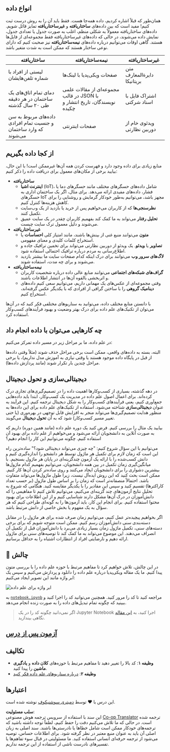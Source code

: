 <!--
CO_OP_TRANSLATOR_METADATA:
{
  "original_hash": "2583a9894af7123b2fcae3376b14c035",
  "translation_date": "2025-08-23T23:56:00+00:00",
  "source_file": "1-Introduction/01-defining-data-science/README.md",
  "language_code": "fa"
}
-->
## انواع داده

همان‌طور که قبلاً اشاره کردیم، داده همه‌جا هست. فقط باید آن را به روش درست ثبت کنیم! مفید است که بین داده‌های **ساختاریافته** و **غیرساختاریافته** تمایز قائل شویم. داده‌های ساختاریافته معمولاً به شکلی منظم، اغلب به صورت جدول یا تعدادی جدول، نمایش داده می‌شوند، در حالی که داده‌های غیرساختاریافته فقط مجموعه‌ای از فایل‌ها هستند. گاهی اوقات می‌توانیم درباره داده‌های **نیمه‌ساختاریافته** نیز صحبت کنیم که دارای نوعی ساختار هستند که ممکن است به شدت متغیر باشد.

| ساختاریافته                                                              | نیمه‌ساختاریافته                                                                                  | غیرساختاریافته                          |
| ------------------------------------------------------------------------ | -------------------------------------------------------------------------------------------------- | --------------------------------------- |
| لیستی از افراد با شماره تلفن‌هایشان                                      | صفحات ویکی‌پدیا با لینک‌ها                                                                         | متن دایرةالمعارف بریتانیکا             |
| دمای تمام اتاق‌های یک ساختمان در هر دقیقه طی ۲۰ سال گذشته                 | مجموعه‌ای از مقالات علمی در قالب JSON با نویسندگان، تاریخ انتشار و چکیده                         | اشتراک فایل با اسناد شرکتی              |
| داده‌های مربوط به سن و جنسیت تمام افرادی که وارد ساختمان می‌شوند          | صفحات اینترنتی                                                                                     | ویدئوی خام از دوربین نظارتی             |

## از کجا داده بگیریم

منابع زیادی برای داده وجود دارد و فهرست کردن همه آن‌ها غیرممکن است! با این حال، بیایید برخی از مکان‌های معمول برای دریافت داده را ذکر کنیم:

* **ساختاریافته**
  - **اینترنت اشیا** (IoT)، شامل داده‌های حسگرهای مختلف مانند حسگرهای دما یا فشار، داده‌های مفیدی ارائه می‌دهد. برای مثال، اگر یک ساختمان اداری به حسگرهای IoT مجهز باشد، می‌توانیم به‌طور خودکار گرمایش و روشنایی را برای کاهش هزینه‌ها کنترل کنیم.
  - **نظرسنجی‌ها** که از کاربران می‌خواهیم پس از خرید یا بازدید از یک وب‌سایت تکمیل کنند.
  - **تحلیل رفتار** می‌تواند به ما کمک کند بفهمیم کاربران چقدر در یک سایت عمیق می‌شوند و دلیل معمول ترک سایت چیست.
* **غیرساختاریافته**
  - **متون** می‌توانند منبع غنی از بینش‌ها باشند، مانند امتیاز کلی **احساسات** یا استخراج کلمات کلیدی و معنای مفهومی.
  - **تصاویر** یا **ویدئو**. یک ویدئو از دوربین نظارتی می‌تواند برای تخمین ترافیک جاده و اطلاع‌رسانی به مردم درباره ترافیک احتمالی استفاده شود.
  - **لاگ‌های سرور وب** می‌توانند برای درک اینکه کدام صفحات سایت ما بیشتر بازدید می‌شوند و برای چه مدت، استفاده شوند.
* **نیمه‌ساختاریافته**
  - **گراف‌های شبکه‌های اجتماعی** می‌توانند منابع عالی داده درباره شخصیت کاربران و اثربخشی بالقوه آن‌ها در انتشار اطلاعات باشند.
  - وقتی مجموعه‌ای از عکس‌های یک مهمانی داریم، می‌توانیم سعی کنیم داده‌های **دینامیک گروهی** را با ساختن گرافی از افرادی که با یکدیگر عکس گرفته‌اند، استخراج کنیم.

با دانستن منابع مختلف داده، می‌توانید به سناریوهای مختلفی فکر کنید که در آن‌ها می‌توان از تکنیک‌های علم داده برای درک بهتر وضعیت و بهبود فرآیندهای کسب‌وکار استفاده کرد.

## چه کارهایی می‌توان با داده انجام داد

در علم داده، ما بر مراحل زیر در مسیر داده تمرکز می‌کنیم:

البته، بسته به داده‌های واقعی، ممکن است برخی مراحل حذف شوند (مثلاً وقتی داده‌ها از قبل در پایگاه داده موجود هستند یا وقتی نیازی به آموزش مدل نداریم)، یا برخی مراحل چندین بار تکرار شوند (مانند پردازش داده‌ها).

## دیجیتالی‌سازی و تحول دیجیتال

در دهه گذشته، بسیاری از کسب‌وکارها اهمیت داده را در تصمیم‌گیری‌های تجاری درک کرده‌اند. برای اعمال اصول علم داده در مدیریت یک کسب‌وکار، ابتدا باید داده‌هایی جمع‌آوری کنیم، یعنی فرآیندهای کسب‌وکار را به شکل دیجیتال ترجمه کنیم. این فرآیند به عنوان **دیجیتالی‌سازی** شناخته می‌شود. استفاده از تکنیک‌های علم داده برای این داده‌ها به منظور هدایت تصمیم‌گیری‌ها می‌تواند منجر به افزایش قابل توجهی در بهره‌وری (یا حتی تغییر مسیر کسب‌وکار) شود که به آن **تحول دیجیتال** می‌گویند.

بیایید یک مثال را بررسی کنیم. فرض کنید یک دوره علم داده (مانند همین دوره) داریم که به صورت آنلاین به دانشجویان ارائه می‌شود و می‌خواهیم از علم داده برای بهبود آن استفاده کنیم. چگونه می‌توانیم این کار را انجام دهیم؟

می‌توانیم با این سؤال شروع کنیم: "چه چیزی می‌تواند دیجیتالی شود؟" ساده‌ترین راه این است که زمان لازم برای تکمیل هر ماژول توسط هر دانشجو را اندازه‌گیری کنیم و دانش کسب‌شده را با ارائه یک آزمون چندگزینه‌ای در پایان هر ماژول بسنجیم. با میانگین‌گیری زمان تکمیل در بین همه دانشجویان، می‌توانیم بفهمیم کدام ماژول‌ها بیشترین دشواری را برای دانشجویان ایجاد می‌کنند و روی ساده‌تر کردن آن‌ها کار کنیم.
ممکن است بحث کنید که این روش ایده‌آل نیست، زیرا طول ماژول‌ها می‌تواند متفاوت باشد. احتمالاً منصفانه‌تر است که زمان را بر اساس طول ماژول (بر حسب تعداد کاراکترها) تقسیم کنید و سپس این مقادیر را با یکدیگر مقایسه کنید.
هنگامی که شروع به تحلیل نتایج آزمون‌های چند گزینه‌ای می‌کنیم، می‌توانیم تلاش کنیم تا مفاهیمی را که دانش‌آموزان در درک آن‌ها مشکل دارند شناسایی کنیم و از این اطلاعات برای بهبود محتوا استفاده کنیم. برای انجام این کار، باید آزمون‌ها را به گونه‌ای طراحی کنیم که هر سؤال به یک مفهوم یا بخش خاصی از دانش مرتبط باشد.

اگر بخواهیم پیچیده‌تر عمل کنیم، می‌توانیم زمان صرف شده برای هر ماژول را در مقابل دسته‌بندی سنی دانش‌آموزان رسم کنیم. ممکن است متوجه شویم که برای برخی دسته‌های سنی، تکمیل ماژول زمان بسیار زیادی می‌برد یا دانش‌آموزان قبل از تکمیل آن انصراف می‌دهند. این موضوع می‌تواند به ما کمک کند تا توصیه‌های سنی برای ماژول ارائه دهیم و نارضایتی افراد از انتظارات اشتباه را به حداقل برسانیم.

## 🚀 چالش

در این چالش، تلاش خواهیم کرد تا مفاهیم مرتبط با حوزه علم داده را با بررسی متون پیدا کنیم. ما یک مقاله ویکی‌پدیا درباره علم داده را دانلود و پردازش می‌کنیم و سپس یک ابر واژه مانند این تصویر ایجاد می‌کنیم:

![ابر واژه برای علم داده](../../../../1-Introduction/01-defining-data-science/images/ds_wordcloud.png)

به [`notebook.ipynb`](../../../../../../../../../1-Introduction/01-defining-data-science/notebook.ipynb ':ignore') مراجعه کنید تا کد را مرور کنید. همچنین می‌توانید کد را اجرا کنید و ببینید که چگونه تمام تبدیل‌های داده را به صورت زنده انجام می‌دهد.

> اگر نمی‌دانید چگونه کد را در یک Jupyter Notebook اجرا کنید، به [این مقاله](https://soshnikov.com/education/how-to-execute-notebooks-from-github/) نگاهی بیندازید.

## [آزمون پس از درس](https://purple-hill-04aebfb03.1.azurestaticapps.net/quiz/1)

## تکالیف

* **وظیفه ۱**: کد بالا را تغییر دهید تا مفاهیم مرتبط با حوزه‌های **کلان داده** و **یادگیری ماشین** را پیدا کنید.
* **وظیفه ۲**: [درباره سناریوهای علم داده فکر کنید](assignment.md)

## اعتبارها

این درس با ♥️ توسط [دمیتری سوشنیکوف](http://soshnikov.com) نوشته شده است.

**سلب مسئولیت**:  
این سند با استفاده از سرویس ترجمه هوش مصنوعی [Co-op Translator](https://github.com/Azure/co-op-translator) ترجمه شده است. در حالی که ما تلاش می‌کنیم دقت را حفظ کنیم، لطفاً توجه داشته باشید که ترجمه‌های خودکار ممکن است شامل خطاها یا نادرستی‌ها باشند. سند اصلی به زبان اصلی آن باید به عنوان منبع معتبر در نظر گرفته شود. برای اطلاعات حساس، توصیه می‌شود از ترجمه حرفه‌ای انسانی استفاده کنید. ما مسئولیتی در قبال سوء تفاهم‌ها یا تفسیرهای نادرست ناشی از استفاده از این ترجمه نداریم.